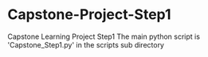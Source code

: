 # Capstone-Project-Step1
Capstone Learning Project Step1
The main python script is 'Capstone_Step1.py' in the scripts sub directory
